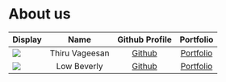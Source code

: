# About us

Display |      Name      |             Github Profile             | Portfolio 
--------|:--------------:|:--------------------------------------:|:---------:
![](https://via.placeholder.com/100.png?text=Photo) | Thiru Vageesan | [Github](https://github.com/tvageesan) | [Portfolio](docs/team/johndoe.md)
![](https://ibb.co/48tTmwJ) | Low Beverly |   [Github](https://github.com/Bev-low)   | [Portfolio](https://github.com/Bev-low/tp/blob/master/docs/docs/team/bev-low.md)
